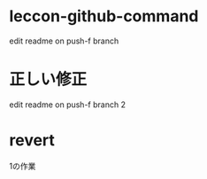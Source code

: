 # leccon-github-command

edit readme on push-f branch

# 正しい修正
edit readme on push-f branch 2

# revert
1の作業
